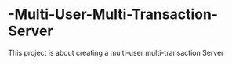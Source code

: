 # -Multi-User-Multi-Transaction-Server
This project is about creating a multi-user multi-transaction Server
